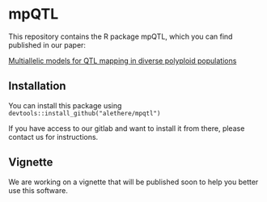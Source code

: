 # mpQTL

This repository contains the R package mpQTL, which you can find published in our paper:

[Multiallelic models for QTL mapping in diverse polyploid populations](https://bmcbioinformatics.biomedcentral.com/articles/10.1186/s12859-022-04607-z)

## Installation

You can install this package using `devtools::install_github("alethere/mpqtl")`

If you have access to our gitlab and want to install it from there, please contact us for instructions.

## Vignette

We are working on a vignette that will be published soon to help you better use this software.
